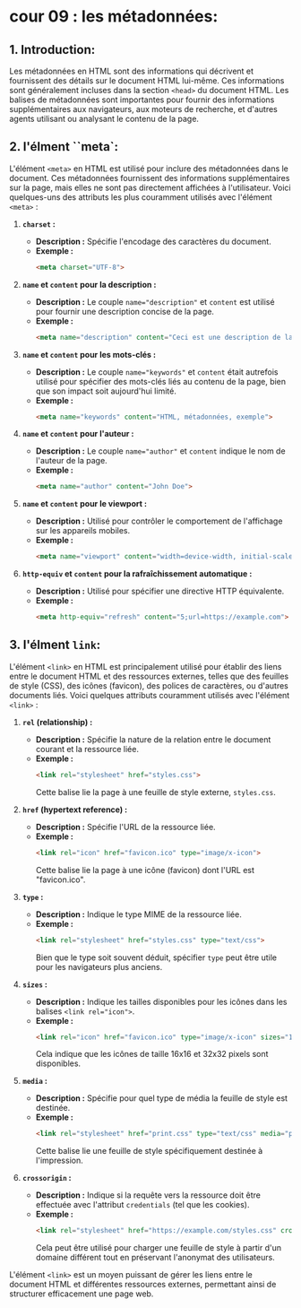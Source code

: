 # cour 09 : **les métadonnées:**


## 1. **Introduction:**

Les métadonnées en HTML sont des informations qui décrivent et fournissent des détails sur le document HTML lui-même. Ces informations sont généralement incluses dans la section `<head>` du document HTML. Les balises de métadonnées sont importantes pour fournir des informations supplémentaires aux navigateurs, aux moteurs de recherche, et d'autres agents utilisant ou analysant le contenu de la page.




## 2. **l'élment ``meta`:**


L'élément `<meta>` en HTML est utilisé pour inclure des métadonnées dans le document. Ces métadonnées fournissent des informations supplémentaires sur la page, mais elles ne sont pas directement affichées à l'utilisateur. Voici quelques-uns des attributs les plus couramment utilisés avec l'élément `<meta>` :

1. **`charset` :**
   - **Description :** Spécifie l'encodage des caractères du document.
   - **Exemple :** 
     ```html
     <meta charset="UTF-8">
     ```

2. **`name` et `content` pour la description :**
   - **Description :** Le couple `name="description"` et `content` est utilisé pour fournir une description concise de la page.
   - **Exemple :** 
     ```html
     <meta name="description" content="Ceci est une description de la page.">
     ```

3. **`name` et `content` pour les mots-clés :**
   - **Description :** Le couple `name="keywords"` et `content` était autrefois utilisé pour spécifier des mots-clés liés au contenu de la page, bien que son impact soit aujourd'hui limité.
   - **Exemple :** 
     ```html
     <meta name="keywords" content="HTML, métadonnées, exemple">
     ```

4. **`name` et `content` pour l'auteur :**
   - **Description :** Le couple `name="author"` et `content` indique le nom de l'auteur de la page.
   - **Exemple :** 
     ```html
     <meta name="author" content="John Doe">
     ```
5. **`name` et `content` pour le viewport :**
   - **Description :** Utilisé pour contrôler le comportement de l'affichage sur les appareils mobiles.
   - **Exemple :** 
     ```html
     <meta name="viewport" content="width=device-width, initial-scale=1.0">
     ```

6. **`http-equiv` et `content` pour la rafraîchissement automatique :**
   - **Description :** Utilisé pour spécifier une directive HTTP équivalente.
   - **Exemple :** 
     ```html
     <meta http-equiv="refresh" content="5;url=https://example.com">
     ```

## 3. **l'élment ``link``:**

L'élément `<link>` en HTML est principalement utilisé pour établir des liens entre le document HTML et des ressources externes, telles que des feuilles de style (CSS), des icônes (favicon), des polices de caractères, ou d'autres documents liés. Voici quelques attributs couramment utilisés avec l'élément `<link>` :

1. **`rel` (relationship) :**
   - **Description :** Spécifie la nature de la relation entre le document courant et la ressource liée.
   - **Exemple :** 
     ```html
     <link rel="stylesheet" href="styles.css">
     ```
     Cette balise lie la page à une feuille de style externe, `styles.css`.

2. **`href` (hypertext reference) :**
   - **Description :** Spécifie l'URL de la ressource liée.
   - **Exemple :** 
     ```html
     <link rel="icon" href="favicon.ico" type="image/x-icon">
     ```
     Cette balise lie la page à une icône (favicon) dont l'URL est "favicon.ico".

3. **`type` :**
   - **Description :** Indique le type MIME de la ressource liée.
   - **Exemple :** 
     ```html
     <link rel="stylesheet" href="styles.css" type="text/css">
     ```
     Bien que le type soit souvent déduit, spécifier `type` peut être utile pour les navigateurs plus anciens.

4. **`sizes` :**
   - **Description :** Indique les tailles disponibles pour les icônes dans les balises `<link rel="icon">`.
   - **Exemple :** 
     ```html
     <link rel="icon" href="favicon.ico" type="image/x-icon" sizes="16x16 32x32">
     ```
     Cela indique que les icônes de taille 16x16 et 32x32 pixels sont disponibles.

5. **`media` :**
   - **Description :** Spécifie pour quel type de média la feuille de style est destinée.
   - **Exemple :** 
     ```html
     <link rel="stylesheet" href="print.css" type="text/css" media="print">
     ```
     Cette balise lie une feuille de style spécifiquement destinée à l'impression.

6. **`crossorigin` :**
   - **Description :** Indique si la requête vers la ressource doit être effectuée avec l'attribut `credentials` (tel que les cookies).
   - **Exemple :** 
     ```html
     <link rel="stylesheet" href="https://example.com/styles.css" crossorigin="anonymous">
     ```
     Cela peut être utilisé pour charger une feuille de style à partir d'un domaine différent tout en préservant l'anonymat des utilisateurs.

L'élément `<link>` est un moyen puissant de gérer les liens entre le document HTML et différentes ressources externes, permettant ainsi de structurer efficacement une page web.

